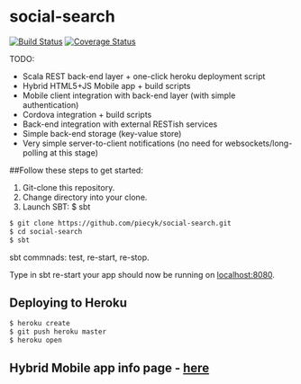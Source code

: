 # social-search

[![Build Status](https://travis-ci.org/piecyk/social-search.svg?branch=master)](https://travis-ci.org/piecyk/social-search)
[![Coverage Status](https://coveralls.io/repos/piecyk/social-search/badge.svg)](https://coveralls.io/r/piecyk/social-search)

TODO:
* Scala REST back-end layer + one-click heroku deployment script
* Hybrid HTML5+JS Mobile app + build scripts
* Mobile client integration with back-end layer (with simple authentication)
* Cordova integration + build scripts
* Back-end integration with external RESTish services
* Simple back-end storage (key-value store)
* Very simple server-to-client notifications (no need for websockets/long-polling at this stage)


##Follow these steps to get started:

1. Git-clone this repository.
2. Change directory into your clone.
3. Launch SBT: $ sbt

```sh
$ git clone https://github.com/piecyk/social-search.git
$ cd social-search
$ sbt
```

sbt commnads: test, re-start, re-stop.

Type in sbt re-start your app should now be running on [localhost:8080](http://localhost:8080/).

## Deploying to Heroku

```sh
$ heroku create
$ git push heroku master
$ heroku open
```


## Hybrid Mobile app info page - [here](https://github.com/piecyk/social-search/blob/master/client/README.md)
